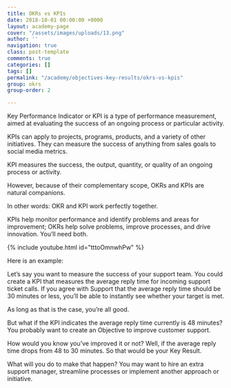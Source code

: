```yaml
---
title: OKRs vs KPIs
date: 2018-10-01 00:00:00 +0000
layout: academy-page
cover: "/assets/images/uploads/13.png"
author: ''
navigation: true
class: post-template
comments: true
categories: []
tags: []
permalink: "/academy/objectives-key-results/okrs-vs-kpis"
group: okrs
group-order: 2

---
```

Key Performance Indicator or KPI is a type of performance measurement, aimed at evaluating the success of an ongoing process or particular activity.

KPIs can apply to projects, programs, products, and a variety of other initiatives. They can measure the success of anything from sales goals to social media metrics.

KPI measures the success, the output, quantity, or quality of an ongoing process or activity.

However, because of their complementary scope, OKRs and KPIs are natural companions.

In other words: OKR and KPI work perfectly together.

KPIs help monitor performance and identify problems and areas for improvement; OKRs help solve problems, improve processes, and drive innovation. You’ll need both.

{% include youtube.html id="tttoOmnwhPw" %}

Here is an example:

Let’s say you want to measure the success of your support team. You could create a KPI that measures the average reply time for incoming support ticket calls. If you agree with Support that the average reply time should be 30 minutes or less, you’ll be able to instantly see whether your target is met.

As long as that is the case, you’re all good.

But what if the KPI indicates the average reply time currently is 48 minutes? You probably want to create an Objective to improve customer support.

How would you know you’ve improved it or not? Well, if the average reply time drops from 48 to 30 minutes. So that would be your Key Result.

What will you do to make that happen? You may want to hire an extra support manager, streamline processes or implement another approach or initiative.